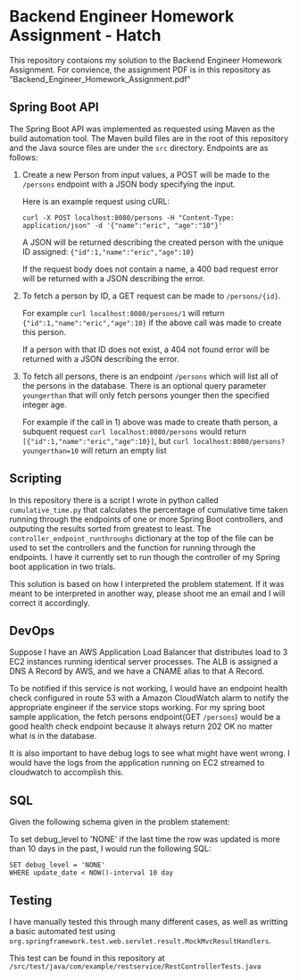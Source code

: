 # Backend Engineer Homework Assignment - Hatch

This repository contaions my solution to the Backend Engineer Homework Assignment. For convience, the assignment PDF is in this repository as "Backend_Engineer_Homework_Assignment.pdf"

## Spring Boot API

The Spring Boot API was implemented as requested using Maven as the build automation tool. The Maven build files are in the root of this repository and the Java source files are under the `src` directory. Endpoints are as follows:

1) Create a new Person from input values, a POST will be made to the `/persons` endpoint with a JSON body specifying the input.

    Here is an example request using cURL: 

    `curl -X POST localhost:8080/persons -H "Content-Type: application/json" -d '{"name":"eric", "age":"10"}'`

    A JSON will be returned describing the created person with the unique ID assigned: `{"id":1,"name":"eric","age":10}`

    If the request body does not contain a name, a 400 bad request error will be returned with a JSON describing the error.

2) To fetch a person by ID, a GET request can be made to `/persons/{id}`.

    For example `curl localhost:8080/persons/1` will return `{"id":1,"name":"eric","age":10}` if the above call was made to create this person.

    If a person with that ID does not exist, a 404 not found error will be returned with a JSON describing the error.

3) To fetch all persons, there is an endpoint `/persons` which will list all of the persons in the database. There is an optional query parameter  `youngerthan` that will only fetch persons younger then the specified integer age.

    For example if the call in 1) above was made to create thath person, a subquent request `curl localhost:8080/persons` would return `[{"id":1,"name":"eric","age":10}]`, but `curl localhost:8080/persons?youngerthan=10` will return an empty list

## Scripting

In this repository there is a script I wrote in python called `cumulative_time.py` that calculates the percentage of cumulative time taken running through the endpoints of one or more Spring Boot controllers, and outputing the results sorted from greatest to least. The `controller_endpoint_runthroughs` dictionary at the top of the file can be used to set the controllers and the function for running through the endpoints. I have it currently set to run though the controller of my Spring boot application in two trials.

This solution is based on how I interpreted the problem statement. If it was meant to be interpreted in another way, please shoot me an email and I will correct it accordingly.

## DevOps

Suppose I have an AWS Application Load Balancer that distributes load to 3 EC2 instances running identical server processes. The ALB is assigned a DNS A Record by AWS, and we have a CNAME alias to that A Record.

To be notified if this service is not working, I would have an endpoint health check configured in route 53 with a Amazon CloudWatch alarm to notify the appropriate engineer if the service stops working. For my spring boot sample application, the fetch persons endpoint(GET `/persons`) would be a good health check endpoint because it always return 202 OK no matter what is in the database.

It is also important to have debug logs to see what might have went wrong. I would have the logs from the application running on EC2 streamed to cloudwatch to accomplish this.


## SQL

Given the following schema given in the problem statement:

To set debug_level to 'NONE' if the last time the row was updated is more than 10 days in the past, I would run the following SQL:

```UPDATE user_debug
SET debug_level = 'NONE'
WHERE update_date < NOW()-interval 10 day
```

## Testing

I have manually tested this through many different cases, as well as writting a basic automated test using `org.springframework.test.web.servlet.result.MockMvcResultHandlers`. 

This test can be found in this repository at `/src/test/java/com/example/restservice/RestControllerTests.java`
